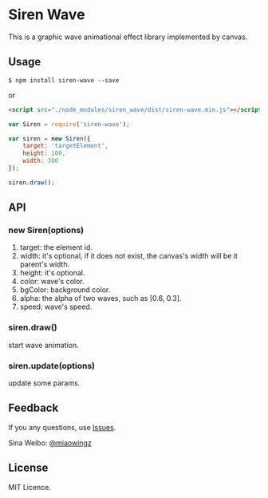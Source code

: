# Siren Wave

This is a graphic wave animational effect library implemented by canvas.

## Usage
```
$ npm install siren-wave --save
```
or
```html
<script src="./node_modules/siren_wave/dist/siren-wave.min.js"></script>
```

```javascript
var Siren = require('siren-wave');

var siren = new Siren({
    target: 'targetElement',
    height: 100,
    width: 300
});

siren.draw();
```

## API

### new Siren(options)
1. target: the element id.
2. width: it's optional, if it does not exist, the canvas's width will be it parent's width.
3. height: it's optional.
4. color: wave's color.
5. bgColor: background color.
6. alpha: the alpha of two waves, such as [0.6, 0.3].
7. speed: wave's speed.

### siren.draw()
start wave animation.

### siren.update(options)
update some params.

## Feedback
If you any questions, use [Issues](https://github.com/miaowing/siren-wave/issues).

Sina Weibo: [@miaowingz](http://weibo.com/zfeng217)

## License
MIT Licence.